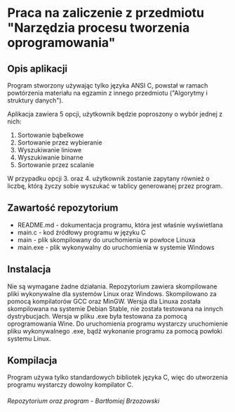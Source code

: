 # Praca na zaliczenie z przedmiotu "Narzędzia procesu tworzenia oprogramowania"

## Opis aplikacji
Program stworzony używając tylko języka ANSI C, powstał w ramach powtórzenia materiału na egzamin z innego przedmiotu ("Algorytmy i struktury danych").

Aplikacja zawiera 5 opcji, użytkownik będzie poproszony o wybór jednej z nich:
1. Sortowanie bąbelkowe
2. Sortowanie przez wybieranie
3. Wyszukiwanie liniowe
4. Wyszukiwanie binarne
5. Sortowanie przez scalanie

W przypadku opcji 3. oraz 4. użytkownik zostanie zapytany również o liczbę, którą życzy sobie wyszukać w tablicy generowanej przez program.

## Zawartość repozytorium
* README.md - dokumentacja programu, która jest właśnie wyświetlana
* main.c - kod źródłowy programu w języku C
* main - plik skompilowany do uruchomienia w powłoce Linuxa
* main.exe - plik wykonywalny do uruchomienia w systemie Windows

## Instalacja
Nie są wymagane żadne działania. Repozytorium zawiera skompilowane pliki wykonywalne dla systemów Linux oraz Windows. Skompilowano za pomocą kompilatorów GCC oraz MinGW. Wersja dla Linuxa została skompilowana na systemie Debian Stable, nie została testowana na innych dystrybucjach. Wersja w pliku .exe była testowana za pomocą oprogramowania Wine. Do uruchomienia programu wystarczy uruchomienie pliku wykonywalnego .exe, bądź wykonanie programu za pomocą powłoki systemu Linux.

## Kompilacja
Program używa tylko standardowych bibliotek języka C, więc do utworzenia programu wystarczy dowolny kompilator C.

###### Repozytorium oraz program - Bartłomiej Brzozowski

